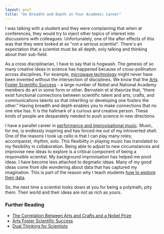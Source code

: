```yaml
---
layout: post
title: "On Breadth and Depth in Your Academic Career"
---
```

I was talking with a student and they were complaining that when at conferences, they would try to inject other topics of interest into discussions with colleagues. Unfortunately, one of the after effects of this was that they were looked at as "not a serious scientist". There's an expectation that a scientist must be all depth, only talking and thinking about their sub-field.

As a cross disciplinarian, I have to say that is hogwash. The genesis of so many creative ideas in science has happened because of cross-pollination across disciplines. For example, [microwave technology](https://blogs.scientificamerican.com/guest-blog/lindau-nobel-meeting-the-cross-pollination-of-ideas/) might never have been invented without the intersection of disciplines. We know that the [Arts Foster Scientific Success](https://www.researchgate.net/profile/Kendell_Pawelec/publication/247857346_Arts_Foster_Scientific_Success_Avocations_of_Nobel_National_Academy_Royal_Society_and_Sigma_Xi_Members/links/00b4953c00f875f191000000.pdf) - a large number of Nobel and National Academy members do art in some form or other. Bernstein et al theorize that, “there exist functional connections between scientific talent and arts, crafts, and communications talents so that inheriting or developing one fosters the other.” Having breadth and depth enables you to make connections that no one else has. It is the hallmark of a curious and creative person. These kinds of people are desparately needed to push science in new directions. 

I have a parallel career in [performance and improvisational music](http://15people.net). Music, for me, is endlessly inspiring and has forced me out of my introverted shell. One of the reasons I took up cello is that I can play many roles; accompanist, rhythm, solo. This flexibility in playing music has translated to my flexibility in collaboration. Being able to adjust to new circumstances and improvise new ideas to explore is a critical component of being a responsible scientist. My background improvisation has helped me pivot ideas. I have become less attached to dogmatic ideas. Many of my good ideas come from idle wondering about data that has captured my imagination. This is part of the reason why I teach students [how to explore their data](https://github.com/laderast/shinyEDA).

So, the next time a scientist looks down at you for being a polymath, pity them. Their world and their ideas are not as rich as yours.

### Further Reading

- [The Correlation Between Arts and Crafts and a Nobel  Prize](https://priceonomics.com/the-correlation-between-arts-and-crafts-and-a/)
- [Arts Foster Scientific Success](https://www.researchgate.net/profile/Kendell_Pawelec/publication/247857346_Arts_Foster_Scientific_Success_Avocations_of_Nobel_National_Academy_Royal_Society_and_Sigma_Xi_Members/links/00b4953c00f875f191000000.pdf)
- [Dual Thinking for Scientists](https://www.ecologyandsociety.org/vol20/iss2/art3/)